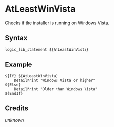 # AtLeastWinVista

Checks if the installer is running on Windows Vista.

## Syntax

	logic_lib_statement ${AtLeastWinVista}

## Example

	${If} ${AtLeastWinVista}
		DetailPrint "Windows Vista or higher"
	${Else}
		DetailPrint "Older than Windows Vista"
	${EndIf}

## Credits

*unknown*
